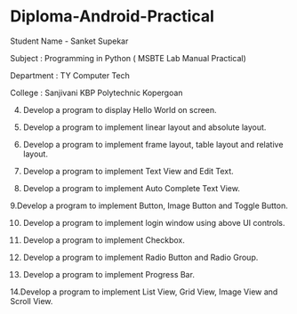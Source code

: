 # Diploma-Android-Practical
Student Name - Sanket Supekar

Subject : Programming in Python ( MSBTE Lab Manual Practical)

Department : TY Computer Tech

College : Sanjivani KBP Polytechnic Kopergoan

4. Develop a program to display Hello 
World on screen.

5. Develop a program to implement linear
layout and absolute layout.

6. Develop a program to implement frame
layout, table layout and relative layout.

7. Develop a program to implement Text
View and Edit Text. 

8. Develop a program to implement Auto
Complete Text View.

9.Develop a program to implement 
Button, Image Button and Toggle Button. 

10. Develop a program to implement login
window using above UI controls. 

11. Develop a program to implement
Checkbox. 

12. Develop a program to implement Radio 
Button and Radio Group.

13. Develop a program to implement
Progress Bar.

14.Develop a program to implement List
View, Grid View, Image View and Scroll 
View. 
